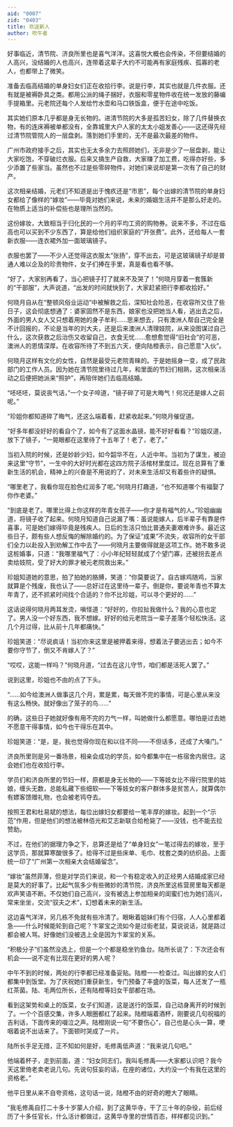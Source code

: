 ```yaml
---
aid: "0007"
zid: "0403"
title: 欢送新人
author: 吹牛者
---
```


好事临近，清节院、济良所里也是喜气洋洋。这喜悦大概也会传染，不但要结婚的人高兴，没结婚的人也高兴，连带着这辈子大约不可能再有家庭残疾、孤寡的老人，也都带上了微笑。

准备去临高结婚的单身妇女们正在收拾行李。说是行李，其实也就是几件衣服。还有就是被褥卧具之类。都用公派的绳子捆好，衣服和零星物件收在统一发放的藤编手提箱里。元老院还每个人发给竹水壶和马口铁饭盒，便于在途中吃饭。

其实她们原本几乎都是身无长物的。进清节院的大多是孤苦妇女，除了几件替换衣物，有的连床褥被单都没有，全靠城里大户人家的太太小姐发善心――这还得先经过清节院管院人的一层盘剥。落到她们手里的，无不是最次最差的物件。

广州市政府接手之后，其实也无太多余力去照顾她们，无非是少了一层盘剥，能让大家吃饱，不穿破烂衣服。后来又搞生产自救，大家赚了加工费，吃得亦好些，多少添置了些家当。虽然也不过是些零碎物件，对她们来说却是第一次有了自己的财产。

这次相亲结婚，元老们不知道是出于愧疚还是“市恩”，每个出嫁的清节院的单身妇女都给了像样的“嫁妆”――毕竟对她们来说，未来的婚姻生活并不是那么好走的。在物质上适当的补偿些也是理所当然的。

这份嫁妆，大致相当于归化民的一个月的平均工资的购物券。说来不多，不过在临高也可以买到不少东西了，算是给他们组织家庭的“开张费”。此外，还给每人一套新衣服――连衣裙外加一面玻璃镜子。

衣服也罢了――不少人还觉得这衣服太“张扬”，穿不出去，可是这玻璃镜子却是普通人难以企及的珍贵物件，女子们捧在手里，真是看也看不够。

“好了，大家别再看了，当心把镜子打了就来不及哭了！”何晓月穿着一套簇新的“干部服”，大声说道，“出发的时间就快到了，大家赶紧把行李都收拾好。”

何晓月自从在“整顿风俗业运动”中被解救之后，深知社会险恶，在收容所又住了些日子，这会彻底想通了：婆家固然不是东西，娘家也没把她当人看，逃出去之后，外面的男人女人又只想着用她的身子牟利……思来想去，只有澳洲人帮自己完全是不计回报的，不论是当年的刘大夫，还是后来澳洲人清理妓院，从来没图谋过自己什么，这次获救之后治伤又收留自己，衣食无忧……愈想愈觉得“旧社会”的可恶，澳洲人的恩情深厚。在收容所待了不到五六天，便向陆橙表示，自己愿意“入伙”。

何晓月这样有文化的女性，自然是最受元老院青睐的。于是她摇身一变，成了民政部门的工作人员。因为她在清节院里待过几年，和里面的节妇们相熟，这次相亲活动之后便把她派来“照护”，再陪伴她们去临高结婚。

“呸呸呸，莫说丧气话，”一个女子啐道，“镜子碎了可是大晦气！何况还是嫁人之前呢。”

“珍姐你都知道碎了晦气，还这么端着看，赶紧收起来。”何晓月催促道。

“好多年都没好好的看自个了，如今有了这面水晶镜，能不好好看看？”珍姐叹道，放下了镜子，“一晃眼都在这里待了十五年了！老了，老了。”

当初入院的时候，还是妙龄少妇，如今韶华不在，人近中年。当初为了谋生，被迫来这里“守节”，一生中的大好时光都在这四方院子活棺材里度过。现在总算有了重新生活的机会，精神上的兴奋是不用说的了，对未来生活却又有着些许的疑惧。

“哪里老了，我看你现在脸色红润多了呢。”何晓月打趣道，“也不知道哪个有福娶了你作老婆。”

“到底是老了。哪里比得上你这样的年青女孩子――你才是有福气的人。”珍姐幽幽道，将镜子收了起来。何晓月知道自己说漏了嘴：虽说能嫁人，后半辈子有靠是件喜事，可是她们嫁得毕竟是残疾人。日后的生活只怕比普通夫妻艰难许多。最近这些日子，颇有些人想反悔的解除婚约的。为了保证“成果”不流失，收容所的女干部们全力以赴投入到劝解工作中去了――何晓月主要做得就是这项工作。她不敢多说这桩婚事，只道：“我哪里福气了：小小年纪轻轻就成了个望门寡，还被拐去差点卖给妓院，受了好大的罪才被元老院救出来。”

珍姐知道她的意思，拍了拍她的胳膊，笑道：“你莫要说了。自古嫁鸡随鸡，当家就算是个残废，我也认了――总好过在这里待一辈子。倒是你，要说年青也不算太年青了，还不抓紧时间找个合适的？你不比珍姐，可以寻个更好的……”

这话说得何晓月两耳发烫，嗔怪道：“好好的，你拉扯我做什么？我的心意也定了。男人没一个好东西，我不想嫁。好好的给元老院当一辈子差落个轻松快活。这几个月过得，比从前十几年都痛快。”

珍姐笑道：“尽说疯话！当初你来这里是被押着来得，想着法子要逃出去；如今不要你守节了，倒又不肯嫁人了？”

“哎哎，这能一样吗？”何晓月道，“过去在这儿守节，咱们都是活死人罢了。”

说到这里，珍姐也不由的点了下头。

“……如今给澳洲人做事这几个月，累是累，每天做不完的事情，可是心里从来没有这么畅快。就好像出了笼子的鸟……”

的确，这些日子她就好像有用不完的力气一样，叫她做什么都愿意。哪怕是过去她不愿意干得事情，如今也干得乐在其中。

珍姐笑道：“是，是，我也觉得你现在和以往不同――不但话多，还成了大嗓门。”

济良所里则是另一番场景，相亲会成功的学员，如今都集中在一栋宿舍内居住。这会她们也在收拾行李。

学员们和济良所里的节妇一样，原都是身无长物的――下等妓女比不得行院里的姑娘，缠头无数，总能私藏下些细软――下等妓女的客户群体多是贫苦人，就算偶尔有嫖客馈赠礼物，也会被老鸨夺去。

按照王君和杜易斌的想法，每位出嫁妇女都要给一笔丰厚的嫁妆。起到一个“示范”作用，但是他们的想法被林佰光和艾志新联合给枪毙了――没钱，也不能去拉赞助。

不过，在他们的据理力争之下，总算还是给了“单身妇女”一笔过得去的嫁妆，至于这学员，那就算寒酸很多了。给得不过是些床单、毛巾、枕套之类的纺织品，上面统一印了“广州第一次相亲大会结婚留念”。

“嫁妆”虽然菲薄，但是对学员们来说，和一个有稳定收入的正经男人结婚成家已经是莫大的好事了。比起气氛多少有些微妙的清节院，济良所里这栋营房里每天都是欢声笑语不断。不仅她们自己高兴，没有被选上参加相亲的闺蜜们也为她们高兴，常来坐坐，交流“驭夫之术”，幻想着未来的新生活。

这边喜气洋洋，另几栋不免就有些冷清了。眼瞅着姐妹们有个归宿，人人心里都着急――什么时候能轮到自己呢？卞翠宝之流如今是过街老鼠，莫说说话，就是路过都会被人骂。好像她们没被选上全是因为卞翠宝的关系。

“积极分子”们虽然没选上，但是一个个都是稳坐钓鱼台。陆所长说了：下次还会有机会――说不定有比现在更好的男人呢？

中午不到的时候，两处的行李都已经准备妥贴。陆橙一一检查过。叫出嫁的女人们都集中到饭堂。为了庆祝她们重获新生，专门预备了丰盛的饭菜，每人还发了一瓶红茶菌。陆、毛两位所长，还有陆橙等妇女干部都在场。

看到这架势和桌上的饭菜，女子们知道，这是送行的饭菜，自己动身离开的时候到了。一个个百感交集，许多人眼圈都红了起来。陆橙端着酒杯，刚要说几句祝福的吉利话，下面传来的啜泣之声。陆橙刚说一句“不要伤心”，自己也是心头一算，哽咽着说不出话来了。下面顿时哭成了一片。

陆所长手足无措，正不知如何是好，毛修禹低声道：“我来说几句吧。”

他端着杯子，走到前面，道：“妇女同志们，我叫毛修禹――大家都认识吧？我今天这里倚老卖老说几句。先说句狂妄的话，在座的诸位，大约没一个有我在这里的资格老。”

他平日里从来不自夸资格，这句话一说，陆橙不由的好奇的瞪大了眼睛。

“我毛修禹自打二十多十岁蒙人介绍，到了这黄华寺，干了三十年的杂役，前后经历了十多任官长，什么活计都做过，这黄华寺里的世情百态，样样都见识到。”
